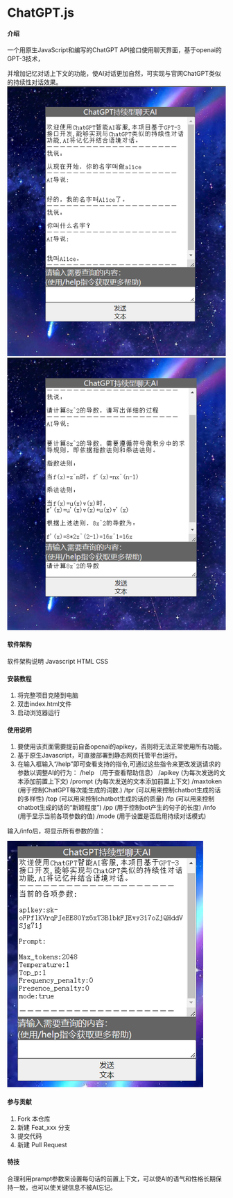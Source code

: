 # ChatGPT.js

#### 介绍
一个用原生JavaScript和编写的ChatGPT API接口使用聊天界面，基于openai的GPT-3技术，

并增加记忆对话上下文的功能，使AI对话更加自然，可实现与官网ChatGPT类似的持续性对话效果。
![输入图片说明](img/%E5%B1%8F%E5%B9%95%E6%88%AA%E5%9B%BE%202023-02-11%20092124.png)
![输入图片说明](img/%E5%B1%8F%E5%B9%95%E6%88%AA%E5%9B%BE%202023-02-11%20092314.png)
#### 软件架构
软件架构说明
Javascript HTML CSS

#### 安装教程

1.  将完整项目克隆到电脑
2.  双击index.html文件
3.  启动浏览器运行

#### 使用说明

1.  要使用该页面需要提前自备openai的apikey，否则将无法正常使用所有功能。
2.  基于原生Javascript，可直接部署到静态网页托管平台运行。
3.  在输入框输入“/help”即可查看支持的指令,可通过这些指令来更改发送请求的参数以调整AI的行为：
/help （用于查看帮助信息）
/apikey  (为每次发送的文本添加前置上下文)
/prompt  (为每次发送的文本添加前置上下文)
/maxtoken  (用于控制ChatGPT每次能生成的词数.)
/tpr (可以用来控制chatbot生成的话的多样性)
/top  (可以用来控制chatbot生成的话的质量)
/fp  (可以用来控制chatbot生成的话的“新颖程度”)
/pp  (用于控制bot产生的句子的长度)
/info  (用于显示当前各项参数的值)
/mode  (用于设置是否启用持续对话模式)

输入/info后，将显示所有参数的值：

![输入图片说明](img/%E5%B1%8F%E5%B9%95%E6%88%AA%E5%9B%BE%202023-02-11%20092529.png)


#### 参与贡献

1.  Fork 本仓库
2.  新建 Feat_xxx 分支
3.  提交代码
4.  新建 Pull Request


#### 特技

合理利用prampt参数来设置每句话的前置上下文，可以使AI的语气和性格长期保持一致，也可以使关键信息不被AI忘记。

